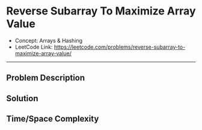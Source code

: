 # Reverse Subarray To Maximize Array Value

- Concept: Arrays & Hashing
- LeetCode Link: https://leetcode.com/problems/reverse-subarray-to-maximize-array-value/

---

## Problem Description

## Solution

## Time/Space Complexity

